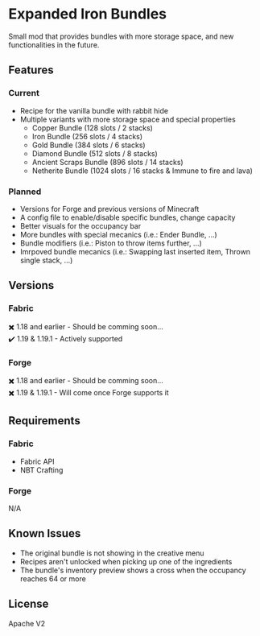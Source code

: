 # Expanded Iron Bundles
Small mod that provides bundles with more storage space, and new functionalities in the future.

## Features
### Current
* Recipe for the vanilla bundle with rabbit hide
* Multiple variants with more storage space and special properties
  * Copper Bundle (128 slots / 2 stacks)
  * Iron Bundle (256 slots / 4 stacks)
  * Gold Bundle (384 slots / 6 stacks)
  * Diamond Bundle (512 slots / 8 stacks)
  * Ancient Scraps Bundle (896 slots / 14 stacks)
  * Netherite Bundle (1024 slots / 16 stacks & Immune to fire and lava)

### Planned
* Versions for Forge and previous versions of Minecraft
* A config file to enable/disable specific bundles, change capacity
* Better visuals for the occupancy bar
* More bundles with special mecanics (i.e.: Ender Bundle, ...)
* Bundle modifiers (i.e.: Piston to throw items further, ...)
* Imrpoved bundle mecanics (i.e.: Swapping last inserted item, Thrown single stack, ...)

## Versions
### Fabric
✖️ 1.18 and earlier - Should be comming soon...<br>
✔️ 1.19 & 1.19.1 - Actively supported

### Forge
✖️ 1.18 and earlier - Should be comming soon...<br>
✖️ 1.19 & 1.19.1 - Will come once Forge supports it

## Requirements
### Fabric
* Fabric API
* NBT Crafting

### Forge
N/A

## Known Issues
* The original bundle is not showing in the creative menu
* Recipes aren't unlocked when picking up one of the ingredients
* The bundle's inventory preview shows a cross when the occupancy reaches 64 or more

## License
Apache V2
